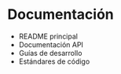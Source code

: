 # Documentación

- README principal
- Documentación API
- Guías de desarrollo
- Estándares de código
